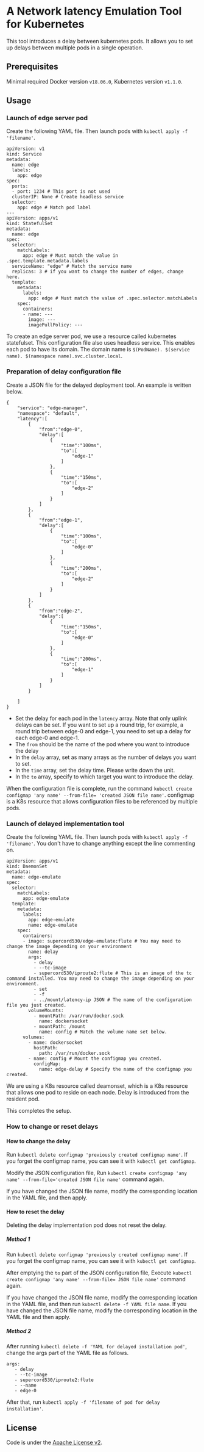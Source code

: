 # A Network latency Emulation Tool for Kubernetes
This tool introduces a delay between kubernetes pods. It allows you to set up delays between multiple pods in a single operation.
## Prerequisites

Minimal required Docker version `v18.06.0`, Kubernetes version `v1.1.0`.

## Usage
### Launch of edge server pod

Create the following YAML file. Then launch pods with `kubectl apply -f 'filename'`.
```
apiVersion: v1
kind: Service
metadata:
  name: edge
  labels:
    app: edge
spec:
  ports:
  - port: 1234 # This port is not used
  clusterIP: None # Create headless service
  selector:
    app: edge # Match pod label
---
apiVersion: apps/v1
kind: StatefulSet
metadata:
  name: edge
spec:
  selector:
    matchLabels:
      app: edge # Must match the value in .spec.template.metadata.labels
  serviceName: "edge" # Match the service name
  replicas: 3 # if you want to change the number of edges, change here.
  template: 
    metadata:
      labels:
        app: edge # Must match the value of .spec.selector.matchLabels
    spec:
      containers:
      - name: ---
        image: --- 
        imagePullPolicy: --- 
```
To create an edge server pod, we use a resource called kubernetes statefulset. This configuration file also uses headless service. This enables each pod to have its domain. The domain name is `$(PodName). $(service name). $(namespace name).svc.cluster.local`.

### Preparation of delay configuration file

Create a JSON file for the delayed deployment tool. An example is written below.

```text
{
    "service": "edge-manager",
    "namespace": "default",
    "latency":[
        {
            "from":"edge-0",
            "delay":[
                {
                    "time":"100ms",
                    "to":[
                        "edge-1"
                    ]
                },
                {
                    "time":"150ms",
                    "to":[
                        "edge-2"
                    ]
                }
            ]
        },
        {
            "from":"edge-1",
            "delay":[
                {
                    "time":"100ms",
                    "to":[
                        "edge-0" 
                    ]
                },
                {
                    "time":"200ms",
                    "to":[
                        "edge-2"
                    ]
                }
            ]
        },
        {
            "from":"edge-2",
            "delay":[
                {
                    "time":"150ms",
                    "to":[
                        "edge-0" 
                    ]
                },
                {
                    "time":"200ms",
                    "to":[
                        "edge-1"
                    ]
                }
            ]
        }

    ]
}
```
- Set the delay for each pod in the `latency` array. Note that only uplink delays can be set. If you want to set up a round trip, for example, a round trip between edge-0 and edge-1, you need to set up a delay for each edge-0 and edge-1.
- The `from` should be the name of the pod where you want to introduce the delay
- In the `delay` array, set as many arrays as the number of delays you want to set.
- In the `time` array, set the delay time. Please write down the unit.
- In the `to` array, specify to which target you want to introduce the delay. 

When the configuration file is complete, run the command `kubectl create configmap 'any name' --from-file= 'created JSON file name'`. configmap is a K8s resource that allows configuration files to be referenced by multiple pods. 

### Launch of delayed implementation tool

Create the following YAML file. Then launch pods with `kubectl apply -f 'filename'`.
You don't have to change anything except the line commenting on. 

```text
apiVersion: apps/v1
kind: DaemonSet
metadata:
  name: edge-emulate
spec:
  selector:
    matchLabels:
      app: edge-emulate
  template:
    metadata:
      labels:
        app: edge-emulate
        name: edge-emulate
    spec:
      containers:
      - image: supercord530/edge-emulate:flute # You may need to change the image depending on your environment
        name: delay
        args:
          - delay
          - --tc-image
          - supercord530/iproute2:flute # This is an image of the tc command installed. You may need to change the image depending on your environment.
          - set 
          - -f 
          - ../mount/latency-ip JSON # The name of the configuration file you just created.
        volumeMounts:
          - mountPath: /var/run/docker.sock
            name: dockersocket
          - mountPath: /mount
            name: config # Match the volume name set below.
      volumes:
        - name: dockersocket
          hostPath:
            path: /var/run/docker.sock
        - name: config # Mount the configmap you created.
          configMap:
            name: edge-delay # Specify the name of the configmap you created.
```
We are using a K8s resource called deamonset, which is a K8s resource that allows one pod to reside on each node. Delay is introduced from the resident pod.

This completes the setup.

### How to change or reset delays

#### How to change the delay

Run `kubectl delete configmap 'previously created configmap name'`. If you forget the configmap name, you can see it with `kubectl get configmap`.

Modify the JSON configuration file, Run 
`kubectl create configmap 'any name' --from-file='created JSON file name'` command again.

If you have changed the JSON file name, modify the corresponding location in the YAML file, and then apply.

#### How to reset the delay

Deleting the delay implementation pod does not reset the delay.

##### Method 1

Run `kubectl delete configmap 'previously created configmap name'`. If you forget the configmap name, you can see it with `kubectl get configmap`.

After emptying the `to` part of the JSON configuration file,
Execute `kubectl create configmap 'any name' --from-file= JSON file name'` command again.

If you have changed the JSON file name, modify the corresponding location in the YAML file, and then run `kubectl delete -f YAML file name`. If you have changed the JSON file name, modify the corresponding location in the YAML file and then apply.

##### Method 2

After running `kubectl delete -f 'YAML for delayed installation pod'`, change the args part of the YAML file as follows.
```
args:
   - delay
   - --tc-image
   - supercord530/iproute2:flute
   - --name
   - edge-0
```
After that, run `kubectl apply -f 'filename of pod for delay installation'`.

## License

Code is under the [Apache License v2](https://www.apache.org/licenses/LICENSE-2.0.txt).
